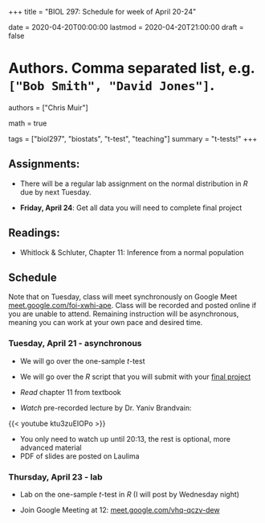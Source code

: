 +++
title = "BIOL 297: Schedule for week of April 20-24"

date = 2020-04-20T00:00:00
lastmod = 2020-04-20T21:00:00
draft = false

# Authors. Comma separated list, e.g. `["Bob Smith", "David Jones"]`.
authors = ["Chris Muir"]

math = true

tags = ["biol297", "biostats", "t-test", "teaching"]
summary = "t-tests!"
+++

## Assignments:

* There will be a regular lab assignment on the normal distribution in *R* due by next Tuesday.

* **Friday, April 24**: Get all data you will need to complete final project

## Readings:

* Whitlock & Schluter, Chapter 11: Inference from a normal population

## Schedule

Note that on Tuesday, class will meet synchronously on Google Meet [meet.google.com/foi-xwhi-ape](https://meet.google.com/vhq-qczv-dew). Class will be recorded and posted online if you are unable to attend. Remaining instruction will be asynchronous, meaning you can work at your own pace and desired time.

### Tuesday, April 21 - asynchronous

* We will go over the one-sample *t*-test

* We will go over the *R* script that you will submit with your [final project](https://cdmuir.netlify.com/post/2020-04-03-biol297-class-project) 

* *Read* chapter 11 from textbook

* *Watch* pre-recorded lecture by Dr. Yaniv Brandvain:

{{< youtube ktu3zuEIOPo >}}

  - You only need to watch up until 20:13, the rest is optional, more advanced material
  - PDF of slides are posted on Laulima
  
### Thursday, April 23 - lab

* Lab on the one-sample *t*-test in *R* (I will post by Wednesday night)

* Join Google Meeting at 12: [meet.google.com/vhq-qczv-dew](https://meet.google.com/vhq-qczv-dew)
